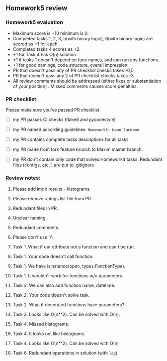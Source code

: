 ## Homework5 review

### Homework5 evaluation
- Maximum score is +10 minimum is 0.
- Completed tasks 1, 2, 3, 5(with binary logic), 6(with binary logic) are scored
as +1 for each.
- Completed tasks 4 scores as +2.
- +1 for Task 4 has O(n) solution. 
- +1 if tasks 1 doesn't depend on func names, and can run any functions.
- +1 for good namings, code structure, overall impression.
- PR that doesn't pass any of PR checklist checks takes -0,5.
- PR that doesn't pass any 2 of PR checklist checks takes -3.
- All review comments should be addressed (either fixes or 
substantiation of your position) . Missed comments causes score 
penalties.

### PR checklist
Please make sure you've passed PR checklist
- [ ] my PR passes CI checks (flake8 and pycodestyle)
- [ ] my PR named according guidelines: `Homework5: Name Surname`
- [ ] my PR contains complete tasks descriptions for all tasks
- [ ] my PR made from fork feature brunch to Maxim master branch.
- [ ] my PR don't contain only code that solves Homework4 tasks.
Redundant files (configs, etc. ) are put to .gitignore


### Review notes:
1. Please add imdb results - histograms. 
2. Please remove ratings.list file from PR.
3. Redundant files in PR. 
4. Unclear naming.
5. Redundant comments.
6. Please don't use '\\'.

7. Task 1. What if our attribute not a function and can't be run.
8. Task 1. Your code doesn't call function. 
9. Task 1. We have isinstance(open, types.FunctionType).
10. Task 1. It wouldn't work for functions w/o parameters. 
11. Task 2. We can also add function name, datetime.
12. Task 2. Your code doesn't solve task.
13. Task 2. What if decorated functions have parameters? 
14. Task 3. Looks like O(n**2). Can be solved with O(n).
15. Task 4. Missed histograms.
16. Task 4. It looks not like histograms. 
17. Task 4. Looks like O(n**2). Can be solved with O(n)
18. Task 6. Redundant operations in solution (with `log`)